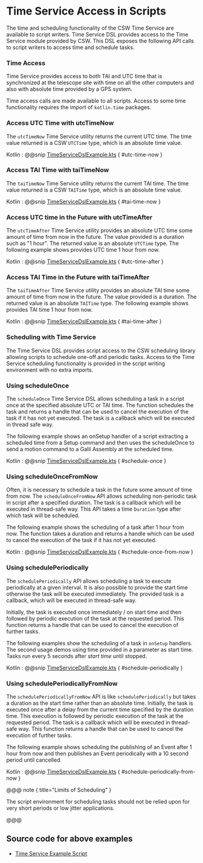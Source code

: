 # Time Service Access in Scripts

The time and scheduling functionality of the CSW Time Service are available to script writers. Time Service DSL provides access to the 
Time Service module provided by CSW. This DSL exposes the following API calls to script writers to access time and schedule tasks.

### Time Access

Time Service provides access to both TAI and UTC time that is synchronized at the telescope site with time on all the other computers
and also with absolute time provided by a GPS system.

Time access calls are made available to all scripts. Access to some time functionality requires the import of `kotlin.time` packages. 

### Access UTC Time with utcTimeNow

The `utcTimeNow` Time Service utility returns the current UTC time. The time value returned is a CSW `UTCTime` type, which is an absolute time value.

Kotlin
:   @@snip [TimeServiceDslExample.kts](../../../../../../examples/src/main/kotlin/esw/ocs/scripts/examples/paradox/TimeServiceDslExample.kts) { #utc-time-now }

### Access TAI Time with taiTimeNow

The `taiTimeNow` Time Service utility returns the current TAI time. The time value returned is a CSW `TAITime` type, which is an absolute time value.

Kotlin
:   @@snip [TimeServiceDslExample.kts](../../../../../../examples/src/main/kotlin/esw/ocs/scripts/examples/paradox/TimeServiceDslExample.kts) { #tai-time-now }

### Access UTC time in the Future with utcTimeAfter

The `utcTimeAfter` Time Service utility provides an absolute UTC time some amount of time from now in the future. The value
provided is a duration such as "1 hour". The returned value is an absolute `UTCTime` type. The following example shows provides UTC time 1 hour from now.

Kotlin
:   @@snip [TimeServiceDslExample.kts](../../../../../../examples/src/main/kotlin/esw/ocs/scripts/examples/paradox/TimeServiceDslExample.kts) { #utc-time-after }

### Access TAI Time in the Future with taiTimeAfter

The `taiTimeAfter` Time Service utility provides an absolute TAI time some amount of time from now in the future. The value
provided is a duration. The returned value is an absolute `TAITime` type. The following example shows provides TAI time 1 hour from now.

Kotlin
:   @@snip [TimeServiceDslExample.kts](../../../../../../examples/src/main/kotlin/esw/ocs/scripts/examples/paradox/TimeServiceDslExample.kts) { #tai-time-after }

### Scheduling with Time Service

The Time Service DSL provides script access to the CSW scheduling library allowing scripts to schedule one-off and periodic tasks.
Access to the Time Service scheduling functionality is provided in the script writing environment with no extra imports.

### Using scheduleOnce

The `scheduleOnce` Time Service DSL allows scheduling a task in a script once at the specified absolute UTC or TAI time. The function schedules the task and 
returns a handle that can be used to cancel the execution of the task if it has not yet executed. 
The task is a callback which will be executed in thread safe way.

The following example shows an onSetup handler of a script extracting a scheduled time from a Setup command and then uses
 the scheduleOnce to send a motion command to a Galil Assembly at the scheduled time.

Kotlin
:   @@snip [TimeServiceDslExample.kts](../../../../../../examples/src/main/kotlin/esw/ocs/scripts/examples/paradox/TimeServiceDslExample.kts) { #schedule-once }

### Using scheduleOnceFromNow

Often, it is necessary to schedule a task in the future some amount of time from now.
The `scheduleOnceFromNow` API allows scheduling non-periodic task in script after a specified duration. The task is a callback which will be 
executed in thread-safe way. This API takes a time `Duration` type after which task will be scheduled.

The following example shows the scheduling of a task after 1 hour from now. The function takes a duration and returns a handle 
which can be used to cancel the execution of the task if it has not yet executed.

Kotlin
:   @@snip [TimeServiceDslExample.kts](../../../../../../examples/src/main/kotlin/esw/ocs/scripts/examples/paradox/TimeServiceDslExample.kts) { #schedule-once-from-now }

### Using schedulePeriodically

The `schedulePeriodically` API allows scheduling a task to execute periodically at a given interval. It is also possible to provide the start time otherwise the task will be 
executed immediately. The provided task is a callback, which will be executed in thread-safe way.

Initially, the task is executed once immediately / on start time and then followed by periodic execution of the task at the requested period. 
This function returns a handle that can be used to cancel the execution of further tasks.

The following examples show the scheduling of a task in `onSetup` handlers. The second usage demos using time provided in a parameter as start time. Tasks run
every 5 seconds after *start time* until stopped.

Kotlin
:   @@snip [TimeServiceDslExample.kts](../../../../../../examples/src/main/kotlin/esw/ocs/scripts/examples/paradox/TimeServiceDslExample.kts) { #schedule-periodically }

### Using schedulePeriodicallyFromNow

The `schedulePeriodicallyFromNow` API is like `schedulePeriodically` but takes a duration as the start time rather than an absolute time. 
Initially, the task is executed once after a delay from the current time specified by the duration time. This execution is followed by periodic execution of the task at the requested period. 
The task is a callback which will be executed in thread-safe way. This function returns a handle that can be used to cancel the execution of further tasks.

The following example shows scheduling the publishing of an Event after 1 hour from now and then publishes an Event periodically with a 10 second period
until cancelled. 

Kotlin
:   @@snip [TimeServiceDslExample.kts](../../../../../../examples/src/main/kotlin/esw/ocs/scripts/examples/paradox/TimeServiceDslExample.kts) { #schedule-periodically-from-now }

@@@ note { title="Limits of Scheduling" }

The script environment for scheduling tasks should not be relied upon for very short periods or low jitter applications.  

@@@

## Source code for above examples

* [Time Service Example Script]($github.base_url$/examples/src/main/kotlin/esw/ocs/scripts/examples/paradox/TimeServiceDslExample.kts)
